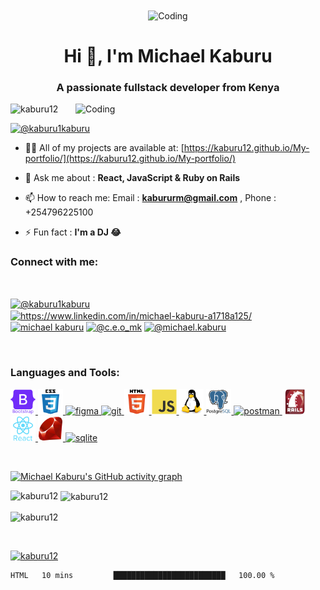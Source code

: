 <div align="center"> <img align="center" alt="Coding"  src="https://media.tenor.com/7Tu-pBzg0_kAAAAd/programming.gif"></div> 

<h1 align="center">Hi 👋, I'm Michael Kaburu</h1>
<h3 align="center">A passionate fullstack developer from Kenya</h3>


<img align="right" alt="Coding" width="400" src="https://media0.giphy.com/media/M9gbBd9nbDrOTu1Mqx/giphy.gif">

<p align="left"> <img src="https://komarev.com/ghpvc/?username=kaburu12&label=Profile%20views&color=0e75b6&style=flat" alt="kaburu12" /> </p>


<p align="left"> <a href="https://twitter.com/@kaburu1kaburu" target="blank"><img src="https://img.shields.io/twitter/follow/@kaburu1kaburu?logo=twitter&style=for-the-badge" alt="@kaburu1kaburu" /></a> </p>

- 👨‍💻 All of my projects are available at: [https://kaburu12.github.io/My-portfolio/](https://kaburu12.github.io/My-portfolio/)

- 💬 Ask me about : **React, JavaScript & Ruby on Rails**

- 📫 How to reach me: Email : **kabururm@gmail.com** , Phone : +254796225100

- ⚡ Fun fact : **I'm a DJ 😂**

<h3 align="left">Connect with me:</h3>
<p align="left">
  
 <br/>
  
<a href="https://twitter.com/@kaburu1kaburu" target="blank"><img align="center" src="https://raw.githubusercontent.com/Kaburu12/github-profile-readme-generator/master/src/images/icons/Social/twitter.svg" alt="@kaburu1kaburu" height="30" width="40" /></a>
<a href="https://linkedin.com/in/https:/in/michael-kaburu-a1718a125/" target="blank"><img align="center" src="https://raw.githubusercontent.com/Kaburu12/github-profile-readme-generator/master/src/images/icons/Social/linked-in-alt.svg" alt="https://www.linkedin.com/in/michael-kaburu-a1718a125/" height="30" width="40" /></a>
<a href="https://fb.com/michael kaburu" target="blank"><img align="center" src="https://raw.githubusercontent.com/Kaburu12/github-profile-readme-generator/master/src/images/icons/Social/facebook.svg" alt="michael kaburu" height="30" width="40" /></a>
<a href="https://instagram.com/@c.e.o_mk" target="blank"><img align="center" src="https://raw.githubusercontent.com/Kaburu12/github-profile-readme-generator/master/src/images/icons/Social/instagram.svg" alt="@c.e.o_mk" height="30" width="40" /></a>
<a href="https://medium.com/@michael.kaburu" target="blank"><img align="center" src="https://raw.githubusercontent.com/Kaburu12/github-profile-readme-generator/master/src/images/icons/Social/medium.svg" alt="@michael.kaburu" height="30" width="40" /></a>
</p>

<br/>

<h3 align="left">Languages and Tools:</h3>
<p align="left"> <a href="https://getbootstrap.com" target="_blank" rel="noreferrer"> <img src="https://raw.githubusercontent.com/devicons/devicon/master/icons/bootstrap/bootstrap-plain-wordmark.svg" alt="bootstrap" width="40" height="40"/> </a> <a href="https://www.w3schools.com/css/" target="_blank" rel="noreferrer"> <img src="https://raw.githubusercontent.com/devicons/devicon/master/icons/css3/css3-original-wordmark.svg" alt="css3" width="40" height="40"/> </a> <a href="https://www.figma.com/" target="_blank" rel="noreferrer"> <img src="https://www.vectorlogo.zone/logos/figma/figma-icon.svg" alt="figma" width="40" height="40"/> </a> <a href="https://git-scm.com/" target="_blank" rel="noreferrer"> <img src="https://www.vectorlogo.zone/logos/git-scm/git-scm-icon.svg" alt="git" width="40" height="40"/> </a> <a href="https://www.w3.org/html/" target="_blank" rel="noreferrer"> <img src="https://raw.githubusercontent.com/devicons/devicon/master/icons/html5/html5-original-wordmark.svg" alt="html5" width="40" height="40"/> </a> <a href="https://developer.mozilla.org/en-US/docs/Web/JavaScript" target="_blank" rel="noreferrer"> <img src="https://raw.githubusercontent.com/devicons/devicon/master/icons/javascript/javascript-original.svg" alt="javascript" width="40" height="40"/> </a> <a href="https://www.linux.org/" target="_blank" rel="noreferrer"> <img src="https://raw.githubusercontent.com/devicons/devicon/master/icons/linux/linux-original.svg" alt="linux" width="40" height="40"/> </a> <a href="https://www.postgresql.org" target="_blank" rel="noreferrer"> <img src="https://raw.githubusercontent.com/devicons/devicon/master/icons/postgresql/postgresql-original-wordmark.svg" alt="postgresql" width="40" height="40"/> </a> <a href="https://postman.com" target="_blank" rel="noreferrer"> <img src="https://www.vectorlogo.zone/logos/getpostman/getpostman-icon.svg" alt="postman" width="40" height="40"/> </a> <a href="https://rubyonrails.org" target="_blank" rel="noreferrer"> <img src="https://raw.githubusercontent.com/devicons/devicon/master/icons/rails/rails-original-wordmark.svg" alt="rails" width="40" height="40"/> </a> <a href="https://reactjs.org/" target="_blank" rel="noreferrer"> <img src="https://raw.githubusercontent.com/devicons/devicon/master/icons/react/react-original-wordmark.svg" alt="react" width="40" height="40"/> </a> <a href="https://www.ruby-lang.org/en/" target="_blank" rel="noreferrer"> <img src="https://raw.githubusercontent.com/devicons/devicon/master/icons/ruby/ruby-original.svg" alt="ruby" width="40" height="40"/> </a> <a href="https://www.sqlite.org/" target="_blank" rel="noreferrer"> <img src="https://www.vectorlogo.zone/logos/sqlite/sqlite-icon.svg" alt="sqlite" width="40" height="40"/> </a> </p>

<br/>

[![Michael Kaburu's GitHub activity graph](https://activity-graph.herokuapp.com/graph?username=kaburu12&&theme=xcode)](https://github.com/kaburu12)


<p><img align="left" src="https://github-readme-stats.vercel.app/api/top-langs?username=kaburu12&show_icons=true&locale=en&layout=compact" alt="kaburu12" /></p>

<p>&nbsp;<img align="center" src="https://github-readme-stats.vercel.app/api?username=kaburu12&show_icons=true&locale=en" alt="kaburu12" /></p>

<p><img align="center" src="https://github-readme-streak-stats.herokuapp.com/?user=kaburu12&" alt="kaburu12" /></p>   <br/>

<p align="left"> <a href="https://github.com/ryo-ma/github-profile-trophy"><img src="https://github-profile-trophy.vercel.app/?username=kaburu12" alt="kaburu12" /></a> </p>

<!--START_SECTION:waka-->

```text
HTML   10 mins         █████████████████████████   100.00 %
```

<!--END_SECTION:waka-->
